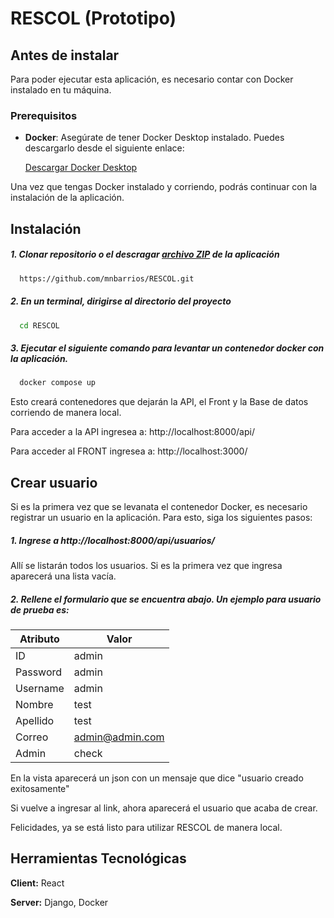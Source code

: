 # RESCOL (Prototipo)
## Antes de instalar

Para poder ejecutar esta aplicación, es necesario contar con Docker instalado en tu máquina. 

### Prerequisitos

- **Docker**: Asegúrate de tener Docker Desktop instalado. Puedes descargarlo desde el siguiente enlace:

  [Descargar Docker Desktop](https://www.docker.com/products/docker-desktop/)

Una vez que tengas Docker instalado y corriendo, podrás continuar con la instalación de la aplicación.

## Instalación

##### 1. Clonar repositorio o el descragar [archivo ZIP](https://github.com/mnbarrios/RESCOL/archive/refs/heads/main.zip) de la aplicación

```bash
  https://github.com/mnbarrios/RESCOL.git
```

##### 2. En un terminal, dirigirse al directorio del proyecto
```bash
  cd RESCOL
```
##### 3. Ejecutar el siguiente comando para levantar un contenedor docker con la aplicación.
```bash
  docker compose up
```
Esto creará contenedores que dejarán la API, el Front y la Base de datos corriendo de manera local. 

Para acceder a la API ingresea a: http://localhost:8000/api/ 


Para acceder al FRONT ingresea a: http://localhost:3000/


## Crear usuario 
Si es la primera vez que se levanata el contenedor Docker, es necesario registrar un usuario en la aplicación. Para esto, siga los siguientes pasos:

##### 1. Ingrese a http://localhost:8000/api/usuarios/

Allí se listarán todos los usuarios. Si es la primera vez que ingresa aparecerá una lista vacía.

##### 2. Rellene el formulario que se encuentra abajo. Un ejemplo para usuario de prueba es:

| Atributo  | Valor    | 
|-----------|----------|
| ID        | admin   | 
| Password  | admin   | 
| Username  | admin   | 
| Nombre    | test    | 
| Apellido  | test    | 
| Correo    | admin@admin.com   | 
| Admin     | check   | 

En la vista aparecerá un json con un mensaje que dice "usuario creado exitosamente"

Si vuelve a ingresar al link, ahora aparecerá el usuario que acaba de crear.

Felicidades, ya se está listo para utilizar RESCOL de manera local.


## Herramientas Tecnológicas

**Client:** React

**Server:** Django, Docker

